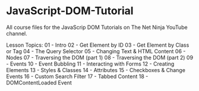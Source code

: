 # JavaScript-DOM-Tutorial
All course files for the JavaScrip DOM Tutorials on The Net Ninja YouTube channel.

Lesson Topics:
01 - Intro
02 - Get Element by ID
03 - Get Element by Class or Tag
04 - The Query Selector
05 - Changing Text & HTML Content
06 - Nodes
07 - Traversing the DOM (part 1)
08 - Traversing the DOM (part 2)
09 - Events
10 - Event Bubbling
11 - Interacting with Forms
12 - Creating Elements
13 - Styles & Classes
14 - Attributes
15 - Checkboxes & Change Events
16 - Custom Search Filter
17 - Tabbed Content
18 - DOMContentLoaded Event